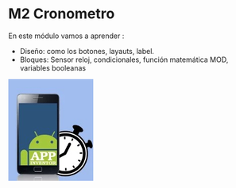 
# M2 Cronometro

En este módulo vamos a aprender :

- Diseño: como los botones, layauts, label.
- Bloques: Sensor reloj, condicionales, función matemática MOD, variables booleanas

<img src="img/Sin_titulo_1.jpg" width="171" height="205" />

